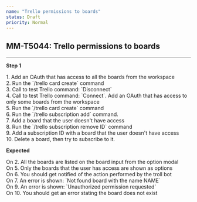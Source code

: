 ```yaml
---
name: "Trello permissions to boards"
status: Draft
priority: Normal
---
```


## MM-T5044: Trello permissions to boards

---

**Step 1**

1\. Add an OAuth that has access to all the boards from the workspace\
2\. Run the \`/trello card create\` command\
3\. Call to test Trello command: \`Disconnect\`\
4\. Call to test Trello command: \`Connect\`. Add an OAuth that has access to only some boards from the workspace\
5\. Run the \`/trello card create\` command\
6\. Run the \`/trello subscription add\` command.\
7\. Add a board that the user doesn't have access\
8\. Run the \`/trello subscription remove ID\` command\
9\. Add a subscription ID with a board that the user doesn't have access\
10\. Delete a board, then try to subscribe to it.

**Expected**

On 2. All the boards are listed on the board input from the option modal\
On 5. Only the boards that the user has access are shown as options\
On 6. You should get notified of the action performed by the troll bot\
On 7. An error is shown: \`Not found board with the name NAME\`\
On 9. An error is shown: \`Unauthorized permission requested\`\
On 10. You should get an error stating the board does not exist
